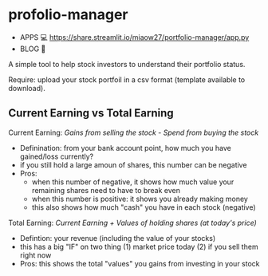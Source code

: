 # profolio-manager

- APPS :computer: https://share.streamlit.io/miaow27/portfolio-manager/app.py
- BLOG :page_with_curl:

A simple tool to help stock investors to understand their portfolio status.

Require: upload your stock portfoil in a csv format (template available to download).

## Current Earning vs Total Earning

Current Earning: _Gains from selling the stock - Spend from buying the stock_

- Definination: from your bank account point, how much you have gained/loss currently?
- if you still hold a large amoun of shares, this number can be negative
- Pros:
  - when this number of negative, it shows how much value your remaining shares need to have to break even
  - when this number is positive: it shows you already making money
  - this also shows how much "cash" you have in each stock (negative)

Total Earning: _Current Earning + Values of holding shares (at today's price)_

- Defintion: your revenue (including the value of your stocks)
- this has a big "IF" on two thing (1) market price today (2) if you sell them right now
- Pros: this shows the total "values" you gains from investing in your stock
